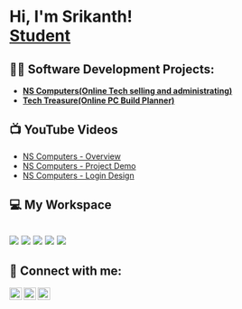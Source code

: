 <h1>Hi, I'm Srikanth! <br/><a href=https://www.linkedin.com/in/srikanth-v-m-567406279/">Student</a></h1>

<h2>👨‍💻 Software Development Projects:</h2>

- <b>[NS Computers(Online Tech selling and administrating)](https://github.com/SrikanthVMGit/NS_Computers)</b>
- <b>[Tech Treasure(Online PC Build Planner)](https://github.com/SrikanthVMGit/TechTreasure)</b>
 
<h2>📺 YouTube Videos</h2>

- [NS Computers - Overview](https://youtu.be/nLCkIEIRkc8)
- [NS Computers - Project Demo](https://youtu.be/23XfB9dw3TE)
- [NS Computers - Login Design](https://youtu.be/1-nRVq17H7A)
<p align='center'>
<h2>💻 My Workspace<h2>
 <img src="https://img.shields.io/badge/acer%20laptop-83B81A?style=for-the-badge&logo=acer&logoColor=white" />
 <img src="https://img.shields.io/badge/Windows%2011-%230071C5?style=for-the-badge&logo=Windows&logoColor=white" />
 <img src="https://img.shields.io/badge/AMD%20Rzen_5_5600h-red?style=for-the-badge&logo=AMD&logoColor=white" />
 <img src="https://img.shields.io/badge/nvidia-rtx%203050-%2376B900.svg?&style=for-the-badge&logo=nvidia&logoColor=white" />
 <img src="https://img.shields.io/badge/RAM-16GB-%230071C5.svg?&style=for-the-badge&logoColor=white" />
</p>

<h2> 🤳 Connect with me:</h2>

[<img align="left" alt="Srikanth | YouTube" width="22px" src="https://cdn.jsdelivr.net/npm/simple-icons@v3/icons/youtube.svg" />][youtube]
[<img align="left" alt="Srikanth | LinkedIn" width="22px" src="https://cdn.jsdelivr.net/npm/simple-icons@v3/icons/linkedin.svg" />][linkedin]
[<img align="left" alt="Srikanth | Instagram" width="22px" src="https://cdn.jsdelivr.net/npm/simple-icons@v3/icons/instagram.svg" />][instagram]

[youtube]: https://www.youtube.com/channel/UCArVm_7DzxMQlPjqNANmirQ
[instagram]: https://www.instagram.com/_blood_reaper/
[linkedin]: https://www.linkedin.com/in/srikanth-v-m-567406279/
